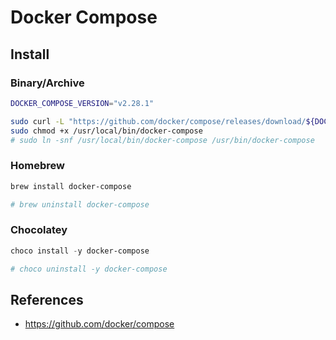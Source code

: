 # Docker Compose

## Install

### Binary/Archive

```bash
DOCKER_COMPOSE_VERSION="v2.28.1"

sudo curl -L "https://github.com/docker/compose/releases/download/${DOCKER_COMPOSE_VERSION}/docker-compose-$(uname -s)-$(uname -m)" -o /usr/local/bin/docker-compose
sudo chmod +x /usr/local/bin/docker-compose
# sudo ln -snf /usr/local/bin/docker-compose /usr/bin/docker-compose
```

### Homebrew

```sh
brew install docker-compose

# brew uninstall docker-compose
```

### Chocolatey

```ps1
choco install -y docker-compose

# choco uninstall -y docker-compose
```

## References

- <https://github.com/docker/compose>
